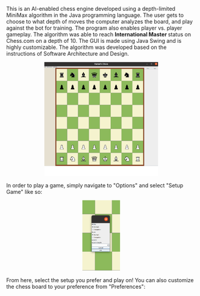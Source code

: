 This is an AI-enabled chess engine developed using a depth-limited MiniMax algorithm in the Java programming language. The user gets to choose to what depth of moves the computer analyzes the board, and play against the bot for training. The program also enables player vs. player gameplay. The algorithm was able to reach <strong> International Master </strong> status on Chess.com on a depth of 10. The GUI is made using Java Swing and is highly customizable. The algorithm was developed based on the instructions of Software Architecture and Design.
<p align = "center">
<img src = "./chess-demo.png" width=60%> 
</p>  
In order to play a game, simply navigate to "Options" and select "Setup Game" like so:
<p align = "center">
<img src = "./chess-setup-demo.png" width=20% > 
</p>
From here, select the setup you prefer and play on!
You can also customize the chess board to your preference from "Preferences":

